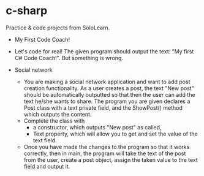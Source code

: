 # c-sharp
Practice &amp; code projects from SoloLearn.

* My First Code Coach!
 * Let's code for real! The given program should output the text: "My first C# Code Coach!". But something is wrong.

* Social network
  * You are making a social network application and want to add post creation functionality. As a user creates a post, the text "New post" should be automatically outputted so that then the user can add the text he/she wants to share. The program you are given declares a Post class with a text private field, and the ShowPost() method which outputs the content.
  * Complete the class with
    * a constructor, which outputs "New post" as called,
    * Text property, which will allow you to get and set the value of the text field.
  * Once you have made the changes to the program so that it works correctly, then in main, the program will take the text of the post from the user, create a post object, assign the taken value to the text field and output it.
